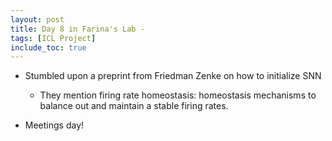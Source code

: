 ```yaml
---
layout: post
title: Day 8 in Farina's Lab - 
tags: [ICL Project]
include_toc: true
---
```


- Stumbled upon a preprint from Friedman Zenke on how to initialize SNN
  - They mention firing rate homeostasis: homeostasis mechanisms to balance out and maintain a stable firing rates.

- Meetings day! 

